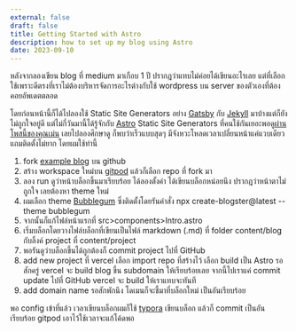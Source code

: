 ```yaml
---
external: false
draft: false
title: Getting Started with Astro
description: how to set up my blog using Astro
date: 2023-09-10
---
```


หลังจากลองเขียน blog ที่ medium มาเกือบ 1 ปี ปรากฎว่าแทบไม่ค่อยได้เขียนอะไรเลย แต่ที่เลือกใช้เพราะดีตรงที่เราไม่ต้องบริหารจัดการอะไรต่างกับใช้ wordpress บน server ของตัวเองที่ต้องคอยอัพเดตตลอด

โดยก่อนหน้านี้ก็ได้ไปลองใช้ Static Site Generators อย่าง [Gatsby](https://www.gatsbyjs.com/) กับ [Jekyll](https://jekyllrb.com/) มาบ้างแต่ก็ยังไม่ถูกใจอยู่ดี แต่ไม่กี่วันมานี้ได้รู้จักกับ [Astro](https://astro.build/) Static Site Generators ที่คนใช้กันเยอะพอดู[ผ่านโพสนี้ของคุณเม่น](https://www.facebook.com/chakkrisn/posts/pfbid0GReVT8BYY8GgqfRuKj8WqTVdpp73JoxpELVaAZfJjS8C5zYChi9LaDLc3X9HhrNol) เลยไปลองศึกษาดู ก็พบว่าเร็วแบบสุดๆ มีจังหวะโหลดเวลาเปลี่ยนหน้าแค่แวบเดียว แถมติดตั้งไม่ยาก โดยผมใช้ท่านี้

1. fork [example blog](https://github.com/withastro/astro/tree/latest/examples/blog?on=github) บน github
2. สร้าง workspace ใหม่บน [gitpod](https://gitpod.io/new) แล้วก็เลือก repo ที่ fork มา
3. ลอง run ดูว่าหน้าบล็อกขึ้นมาเรียบร้อย ได้ลองตั้งค่า ได้เขียนบล็อกหน่อยนึง ปรากฎว่าหน้าตาไม่ถูกใจ เลยต้องหา theme ใหม่
4. ผมเลือก theme [Bubblegum](https://github.com/flexdinesh/blogster/tree/main/templates/bubblegum) ซึ่งติดตั้งโดยรันคำสั่ง 
    npx create-blogster@latest --theme bubblegum
5. จากนั้นก็แก้ไฟล์หน้าแรกที่ src>components>Intro.astro
6. เริ่มบล็อกโดยวางไฟล์บล็อกที่เขียนเป็นไฟล์ markdown (.md) ที่ folder content/blog กับลิ้งค์ project ที่ content/project
7. พอรันดูว่าบล็อกขึ้นได้ถูกต้องก็ commit project ไปที่ GitHub
8. add new project ที่ vercel เลือก import repo ที่สร้างไว้ เลือก build เป็น Astro รอสักครู่ vercel จะ build blog ขึ้น subdomain ให้เรียบร้อยเลย จากนี้ไปเราแค่ commit update ไปที่ GitHub vercel จะ build ให้เราแทบจะทันที
9. add domain name รอสักพักนึง โดเมนก็จะชี้มาที่บล็อกใหม่ เป็นอันเรียบร้อย

พอ config เข้าที่แล้ว เวลาเขียนบล็อกผมก็ใช้ [typora](https://typora.io/) เขียนบล็อก แล้วก็ commit เป็นอันเรียบร้อย gitpod เอาไว้ใช้เวลาจะแก้โค้ดพอ
